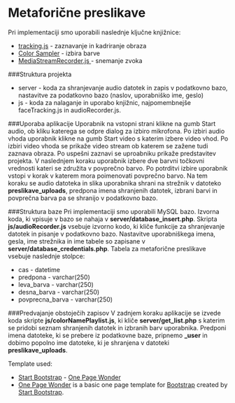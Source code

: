 Metaforične preslikave
=======

Pri implementaciji smo uporabili naslednje ključne knjižnice:

* [tracking.js](https://trackingjs.com/) - zaznavanje in kadriranje obraza
* [Color Sampler](https://github.com/emn178/color-sampler) - izbira barve
* [MediaStreamRecorder.js ](https://github.com/streamproc/MediaStreamRecorder) - snemanje zvoka


###Struktura projekta

* server - koda za shranjevanje audio datotek in zapis v podatkovno bazo, nastavitve za podatkovno bazo (naslov, uporabniško ime, geslo)
* js - koda za nalaganje in uporabo knjižnic, najpomembnejše faceTracking.js in audioRecorder.js.

###Uporaba aplikacije
Uporabnik na vstopni strani klikne na gumb Start audio, ob kliku katerega se odpre dialog za izbiro mikrofona. Po izbiri
audio vhoda uporabnik klikne na gumb Start video s katerim izbere video vhod. Po izbiri video vhoda se prikaže video stream
ob katerem se zažene tudi zaznava obraza. Po uspešni zaznavi se uproabniku prikaže predstavitev projekta. V naslednjem koraku
uporabnik izbere dve barvni točkovni vrednosti kateri se združita v povprečno barvo. Po potrditvi izbire uporabnik vstopi v korak
v katerem mora poimenovati povprečno barvo. Na tem koraku se audio datoteka in slika uporabnika shrani na strežnik v datoteko **preslikave_uploads**,
predpona imena shranjenih datotek, izbrani barvi in povprečna barva pa se shranijo v podatkovno bazo.


###Struktura baze
Pri implementaciji smo uporabili MySQL bazo. Izvorna koda, ki vpisuje v bazo se nahaja v **server/database_insert.php**.
Skripta **js/audioRecorder.js** vsebuje izvorno kodo, ki kliče funkcije za shranjevanje datotek in pisanje v podatkovno bazo.
Nastavitve uporabniškega imena, gesla, ime strežnika in ime tabele so zapisane v **server/database_credentials.php**.
Tabela za metaforične preslikave vsebuje naslednje stolpce:

* cas - datetime
* predpona - varchar(250)
* leva_barva - varchar(250)
* desna_barva - varchar(250)
* povprecna_barva - varchar(250)

###Predvajanje obstoječih zapisov
V zadnjem koraku aplikacije se izvede koda skripte **js/colorNamePlaylist.js**, ki kliče **server/get_list.php** s katerim se pridobi
seznam shranjenih datotek in izbranih barv uporabnika. Predponi imena datoteke, ki se prebere iz podatkovne baze, pripnemo
**_user** in dobimo popolno ime datoteke, ki je shranjena v datoteki **preslikave_uploads**.

Template used:

* [Start Bootstrap](http://startbootstrap.com/) - [One Page Wonder](http://startbootstrap.com/template-overviews/one-page-wonder/)
* [One Page Wonder](http://startbootstrap.com/template-overviews/one-page-wonder/) is a basic one page template for [Bootstrap](http://getbootstrap.com/) created by [Start Bootstrap](http://startbootstrap.com/).

